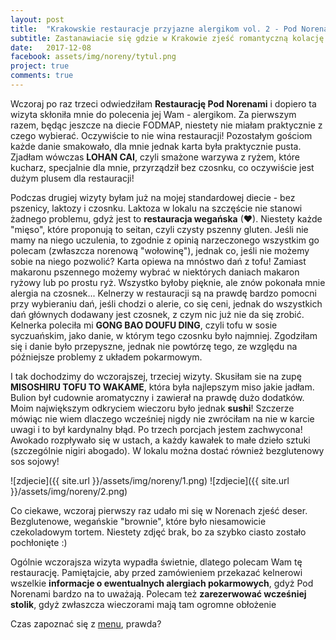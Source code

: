 ```yaml
---
layout: post
title:  "Krakowskie restauracje przyjazne alergikom vol. 2 - Pod Norenami"
subtitle: Zastanawiacie się gdzie w Krakowie zjeść romantyczną kolację lub spotkać się z przyjaciółmi czy rodziną w miłej, spokojnej atmosferze? Jeśli szukacie czegoś oryginalnego, zapraszam...
date:   2017-12-08
facebook: assets/img/noreny/tytul.png
project: true
comments: true
---
```


Wczoraj po raz trzeci odwiedziłam **Restaurację Pod Norenami** i dopiero ta wizyta skłoniła mnie do polecenia jej Wam - alergikom. 
Za pierwszym razem, będąc jeszcze na diecie FODMAP, niestety nie miałam praktycznie z czego wybierać. Oczywiście to nie wina restauracji! Pozostałym gościom każde danie smakowało, dla mnie jednak karta była praktycznie pusta. Zjadłam wówczas **LOHAN CAI**, czyli smażone warzywa z ryżem, które kucharz, specjalnie dla mnie, przyrządził bez czosnku, co oczywiście jest dużym plusem dla restauracji!

Podczas drugiej wizyty byłam już na mojej standardowej diecie - bez pszenicy, laktozy i czosnku. Laktoza w lokalu na szczęście nie stanowi żadnego problemu, gdyż jest to **restauracja wegańska** (♥). Niestety każde "mięso", które proponują to seitan, czyli czysty pszenny gluten. Jeśli nie mamy na niego uczulenia, to zgodnie z opinią narzeczonego wszystkim go polecam (zwłaszcza norenową "wołowinę"), jednak co, jeśli nie możemy sobie na niego pozwolić? Karta opiewa na mnóstwo dań z tofu! Zamiast makaronu pszennego możemy wybrać w niektórych daniach makaron ryżowy lub po prostu ryż. Wszystko byłoby pięknie, ale znów pokonała mnie alergia na czosnek... Kelnerzy w restauracji są na prawdę bardzo pomocni przy wybieraniu dań, jeśli chodzi o alerie, co się ceni, jednak do wszystkich dań głównych dodawany jest czosnek, z czym nic już nie da się zrobić. Kelnerka poleciła mi **GONG BAO DOUFU DING**, czyli tofu w sosie syczuańskim, jako danie, w którym tego czosnku było najmniej. Zgodziłam się i danie było przepyszne, jednak nie powtórzę tego, ze względu na późniejsze problemy z układem pokarmowym.

I tak dochodzimy do wczorajszej, trzeciej wizyty. Skusiłam sie na zupę **MISOSHIRU TOFU TO WAKAME**, która była najlepszym miso jakie jadłam. Bulion był cudownie aromatyczny i zawierał na prawdę dużo dodatków. Moim największym odkryciem wieczoru było jednak **sushi**! Szczerze mówiąc nie wiem dlaczego wcześniej nigdy nie zwróciłam na nie w karcie uwagi i to był kardynalny błąd. Po trzech porcjach jestem zachwycona! Awokado rozpływało się w ustach, a każdy kawałek to małe dzieło sztuki (szczególnie nigiri abogado). W lokalu można dostać również bezglutenowy sos sojowy!

![zdjecie]({{ site.url }}/assets/img/noreny/1.png)
![zdjecie]({{ site.url }}/assets/img/noreny/2.png)

Co ciekawe, wczoraj pierwszy raz udało mi się w Norenach zjeść deser. Bezglutenowe, wegańskie "brownie", które było niesamowicie czekoladowym tortem. Niestety zdjęć brak, bo za szybko ciasto zostało pochłonięte :)

Ogólnie wczorajsza wizyta wypadła świetnie, dlatego polecam Wam tę restaurację. Pamiętajcie, aby przed zamówieniem przekazać kelnerowi wszelkie **informacje o ewentualnych alergiach pokarmowych**, gdyż Pod Norenami bardzo na to uważają.
Polecam też **zarezerwować wcześniej stolik**, gdyż zwłaszcza wieczorami mają tam ogromne obłożenie

Czas zapoznać się z [menu](http://www.podnorenami.pl/images/Menu_pe%C5%82ne.compressed.pdf), prawda?



